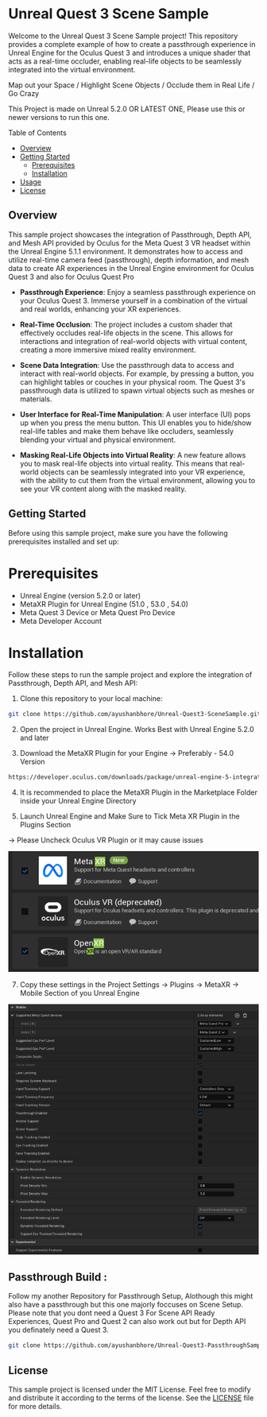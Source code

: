 

# Unreal Quest 3 Scene Sample

Welcome to the Unreal Quest 3 Scene Sample project! This repository provides a complete example of how to create a passthrough experience in Unreal Engine for the Oculus Quest 3 and introduces a unique shader that acts as a real-time occluder, enabling real-life objects to be seamlessly integrated into the virtual environment.

Map out your Space / Highlight Scene Objects / Occlude them in Real Life / Go Crazy

This Project is made on Unreal 5.2.0 OR LATEST ONE, Please use this or newer versions to run this one.

Table of Contents
- [Overview](#overview)
- [Getting Started](#getting-started)
  - [Prerequisites](#prerequisites)
  - [Installation](#installation)
- [Usage](#usage)
- [License](#license)




## Overview

This sample project showcases the integration of Passthrough, Depth API, and Mesh API provided by Oculus for the Meta Quest 3 VR headset within the Unreal Engine 5.1.1 environment. It demonstrates how to access and utilize real-time camera feed (passthrough), depth information, and mesh data to create AR experiences in the Unreal Engine environment for Oculus Quest 3 and also for Oculus Quest Pro


- **Passthrough Experience**: Enjoy a seamless passthrough experience on your Oculus Quest 3. Immerse yourself in a combination of the virtual and real worlds, enhancing your XR experiences.

- **Real-Time Occlusion**: The project includes a custom shader that effectively occludes real-life objects in the scene. This allows for interactions and integration of real-world objects with virtual content, creating a more immersive mixed reality environment.

- **Scene Data Integration**: Use the passthrough data to access and interact with real-world objects. For example, by pressing a button, you can highlight tables or couches in your physical room. The Quest 3's passthrough data is utilized to spawn virtual objects such as meshes or materials.

- **User Interface for Real-Time Manipulation**: A user interface (UI) pops up when you press the menu button. This UI enables you to hide/show real-life tables and make them behave like occluders, seamlessly blending your virtual and physical environment.

- **Masking Real-Life Objects into Virtual Reality**: A new feature allows you to mask real-life objects into virtual reality. This means that real-world objects can be seamlessly integrated into your VR experience, with the ability to cut them from the virtual environment, allowing you to see your VR content along with the masked reality.

## Getting Started

Before using this sample project, make sure you have the following prerequisites installed and set up:

# Prerequisites
- Unreal Engine (version 5.2.0 or later)
- MetaXR Plugin for Unreal Engine (51.0 , 53.0 , 54.0)
- Meta Quest 3 Device or Meta Quest Pro Device
- Meta Developer Account

# Installation

Follow these steps to run the sample project and explore the integration of Passthrough, Depth API, and Mesh API:

1. Clone this repository to your local machine:

``` bash
git clone https://github.com/ayushanbhore/Unreal-Quest3-SceneSample.git
```
2. Open the project in Unreal Engine. Works Best with Unreal Engine 5.2.0 and later

3. Download the MetaXR Plugin for your Engine 
-> Preferably - 54.0 Version
   
``` bash
https://developer.oculus.com/downloads/package/unreal-engine-5-integration
```

4. It is recommended to place the MetaXR Plugin in the Marketplace Folder inside your Unreal Engine Directory

5. Launch Unreal Engine and Make Sure to Tick Meta XR Plugin in the Plugins Section

 -> Please Uncheck Oculus VR Plugin or it may cause issues 
 
   ![](Images/D.png)

7. Copy these settings in the Project Settings -> Plugins -> MetaXR -> Mobile Section of you Unreal Engine
   
  ![](Images/MobileSettings.png)


## Passthrough Build :

Follow my another Repository for Passthrough Setup, Alothough this might also have a passthrough but this one majorly foccuses on Scene Setup.
Please note that you dont need a Quest 3 For Scene API Ready Experiences, Quest Pro and Quest 2 can also work out but for Depth API you definately need a Quest 3.

``` bash
git clone https://github.com/ayushanbhore/Unreal-Quest3-PassthroughSample.git
```

## License
This sample project is licensed under the MIT License. Feel free to modify and distribute it according to the terms of the license. See the [LICENSE](LICENSE) file for more details.


